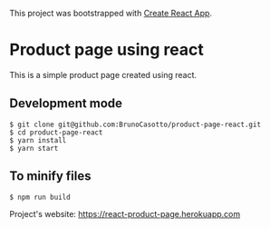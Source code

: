 This project was bootstrapped with [Create React App](https://github.com/facebookincubator/create-react-app).
# Product page using react
This is a simple product page created using react.

## Development mode
```
$ git clone git@github.com:BrunoCasotto/product-page-react.git
$ cd product-page-react
$ yarn install
$ yarn start
```
## To minify files
```
$ npm run build
```
Project's website: https://react-product-page.herokuapp.com

